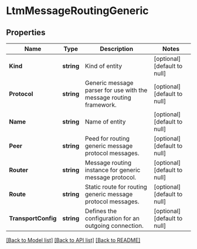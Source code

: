# LtmMessageRoutingGeneric

## Properties
Name | Type | Description | Notes
------------ | ------------- | ------------- | -------------
**Kind** | **string** | Kind of entity | [optional] [default to null]
**Protocol** | **string** | Generic message parser for use with the message routing framework. | [optional] [default to null]
**Name** | **string** | Name of entity | [optional] [default to null]
**Peer** | **string** | Peed for routing generic message protocol messages. | [optional] [default to null]
**Router** | **string** | Message routing instance for generic message protocol. | [optional] [default to null]
**Route** | **string** | Static route for routing generic message protocol messages. | [optional] [default to null]
**TransportConfig** | **string** | Defines the configuration for an outgoing connection. | [optional] [default to null]

[[Back to Model list]](../README.md#documentation-for-models) [[Back to API list]](../README.md#documentation-for-api-endpoints) [[Back to README]](../README.md)


